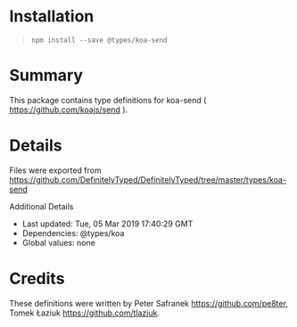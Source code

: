 # Installation
> `npm install --save @types/koa-send`

# Summary
This package contains type definitions for koa-send ( https://github.com/koajs/send ).

# Details
Files were exported from https://github.com/DefinitelyTyped/DefinitelyTyped/tree/master/types/koa-send

Additional Details
 * Last updated: Tue, 05 Mar 2019 17:40:29 GMT
 * Dependencies: @types/koa
 * Global values: none

# Credits
These definitions were written by Peter Safranek <https://github.com/pe8ter>, Tomek Łaziuk <https://github.com/tlaziuk>.
